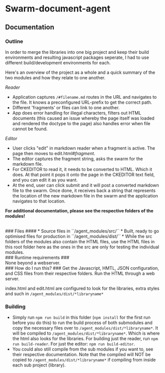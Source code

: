 # Swarm-document-agent

## Documentation

### Outline ###

In order to merge the libraries into one big project and keep their build environments and resulting javascript packages seperate, I had to use different build/development environments for each.

Here's an overview of the project as a whole and a quick summary of the two modules and how they relate to one another.

*Reader*
* Application captures ``/#filename.md`` routes in the URL and navigates to the file. It knows a preconfigured URL-prefix to get the correct path.
* Different 'fragments' or files can link to one another.
* App does error handling for illegal characters, filters out HTML documents (this caused an issue whereby the page itself was loaded and rendered the doctype to the page) also handles error when file cannot be found.

*Editor*
* User clicks "edit" in markdown reader when a fragment is active. The page then moves to edit.html#*fragment*.
* The editor captures the fragment string, asks the swarm for the markdown file.
* For CKEDITOR to read it, it needs to be converted to HTML. Which it does. At that point it pops it onto the page in the CKEDITOR text field, and you can edit it as you want.
* At the end, user can click submit and it will post a converted markdown file to the swarm. Once done, it receives back a string that represents the location of the new markdown file in the swarm and the application navigates to that location.

**For additional documentation, please see the respective folders of the modules!**

<br />
### Files ####
* Source files in ``/agent_modules/src/``
* Built, ready to go optimised files for production in ``/agent_modules/dist/``
* While the src folders of the modules also contain the HTML files, use the HTML files in this root folder here as the ones in the src are only for testing the individual modules.

<br />
### Runtime requirements ###
<br />
None beyond a webserver.

<br />
### How do I run this? ###
Get the Javascript, HMTL, JSON configuration, and CSS files from their respective folders.
Run the HTML through a web server.

index.html and edit.html are configured to look for the libraries, extra styles and such in ``/agent_modules/dist/*libraryname*``
<br />

### Building ####
* Simply run ``npm run build`` in this folder (``npm install`` for the first run before you do this) to run the build process of both submodules and copy the necessary files over to ``/agent_modules/dist/*libraryname*``. It will be compiled to ``/agent_modules/dist/*libraryname*``. Which is where the html also looks for the libraries. For building just the reader, run ``npm run build-reader``. For just the editor: ``npm run build-editor``.
* You could also still compile from the sub modules if you want to, see their respective documentation. Note that the compiled will NOT be copied to ``/agent_modules/dist/*libraryname*`` if compiling from inside each sub project (library).